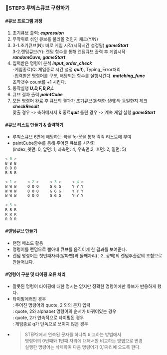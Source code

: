 ### 🎈STEP3 루빅스큐브 구현하기


#### #큐브 프로그램 과정
1. 초기큐브 출력: ***expression*** <br>
2. 무작위로 섞인 큐브를 불러올 것인지 체크(Y/N) <BR>
3. 3-1.초기큐브(N): 바로 게임 시작(시작시간 설정됨) ***gameStart***<BR>
   3-2.랜덤큐브(Y): 랜덤 함수를 통해 랜덤큐브 출력 후 게임시작<br>
                    ***randomCuve, gameStart***<BR>
4. 입력받은 명령어 분석 ***input_order_check***<BR>
  -게임종료(Q: 게임종료 시간 설정 ***quit***), Typing_Error처리<br>
  -입력받은 명령어를 구분, 해당되는 함수를 실행시킨다. ***matching_func*** <br>
   조작갯수 count를 +1 시킨다.
5. 동작실행 ***U,D,F,B,R,L***
6. 큐브 결과 출력 ***paintCube***
7. 모든 명령어 완료 후 큐브의 결과가 초기큐브(완벽한 상태)와 동일한지 체크
  ***checkResult***<br>
  맞출 경우 -> 축하메시지 & 종료***quit***
  틀린 경우 -> 계속 게임 실행 ***gameStart***
  
  
  
#### #큐브 리스트 만들기 & 출력하기
- 루빅스큐브 6면에 해당하는 색을 for문을 통해 각각 리스트에 부여<br>
- paintCube함수를 통해 주어진 큐브를 시각화<br>
  (index_윗면: 0, 앞면: 1, 좌측면: 4, 우측면:2, 후면: 2, 밑면: 5)
```python 
< 0 >
B B B  
B B B
B B B

< 1 >     < 2 >     < 3 >     < 4 >
W W W     O O O     G G G     Y Y Y 
W W W     O O O     G G G     Y Y Y 
W W W     O O O     G G G     Y Y Y 
 
< 5 >
R R R 
R R R 
R R R 
```


#### #랜덤큐브 만들기
- 랜덤 메소드 활용<br>
- 명령어를 랜덤으로 뽑아내 큐브를 움직이게 한 결과를 보여준다.<br>
- 랜덤 명령어는 첫번째자리(알파벳)와 둘째자리(', 2, 공백)의 랜덤추출값의 조합으로 만들어낸다.<br>
 


#### #명령어 구분 및 타이핑 오류 처리
- 잘못된 명령어 타이핑에 대한 명시는 없지만 정확한 명령어에만 큐브가 반응하게 했다.<BR>
- 타이핑에러인 경우<BR>
  : 주어진 명령어와 quote, 2 외의 문자 입력<br>
  : quote, 2와 alphabet 명령어의 순서가 바뀌어있는 경우<br>
  : quote, 2가 연속적으로 타이핑된 경우<br>
  : 게임종료 q가 단독으로 쓰이지 않은 경우<br>
- >STEP2에서 연속된 문자를 하나씩 비교하는 방법에서 <br>
  명령어의 0번째와 1번째 자리에 대해서만 비교하는 방법으로 변경<br>
    실행한 명령어는 삭제하여 다음 명령어가 0,1자리에 오도록 한다.
